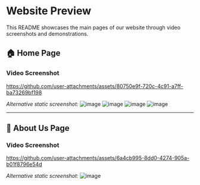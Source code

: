 # Website Preview

This README showcases the main pages of our website through video screenshots and demonstrations.

## 🏠 Home Page

### Video Screenshot
https://github.com/user-attachments/assets/80750e9f-720c-4c91-a7ff-ba73269bf198

*Alternative static screenshot:*
![image](https://github.com/user-attachments/assets/53aec372-f5d1-468c-9230-3e52ffb34d51)
![image](https://github.com/user-attachments/assets/e8ea3c4e-5964-4259-91cf-e8e1331777ce)
![image](https://github.com/user-attachments/assets/0aa33829-4c71-4e16-83c0-987208badfc1)
![image](https://github.com/user-attachments/assets/7197476b-6c30-4c5e-9d3d-aa16fe09e03a)

---

## 📖 About Us Page

### Video Screenshot
https://github.com/user-attachments/assets/6a4cb995-8dd0-4274-905a-b01f8796e54d

*Alternative static screenshot:*
![image](https://github.com/user-attachments/assets/413d99af-e8b5-4c7e-9ce1-f8520cf8fe79)

